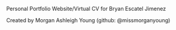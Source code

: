Personal Portfolio Website/Virtual CV for Bryan Escatel Jimenez

Created by Morgan Ashleigh Young (github: @missmorganyoung)
